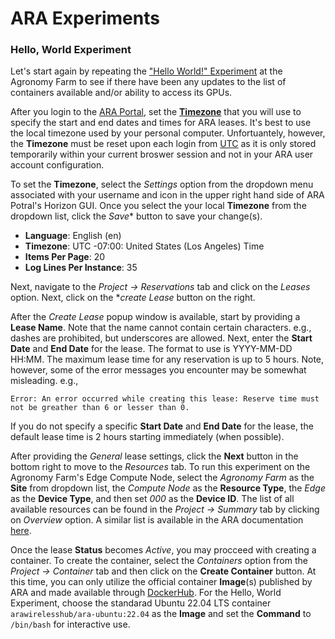 # ARA Experiments

### Hello, World Experiment

Let's start again by repeating the ["Hello World!" Experiment](https://arawireless.readthedocs.io/en/latest/ara_experiments/ara_hello_world.html#hello-world-experiment) at the Agronomy Farm to see if there have been any updates to the list of containers available and/or ability to access its GPUs. 

After you login to the [ARA Portal](https://portal.arawireless.org), set the [**Timezone**](https://arawireless.readthedocs.io/en/latest/getting_started/started_with_ara_portal.html#setting-the-user-time-zone) that you will use to specify the start and end dates and times for ARA leases. It's best to use the local timezone used by your personal computer. Unfortuantely, however, the **Timezone** must be reset upon each login from [UTC](https://en.wikipedia.org/wiki/Coordinated_Universal_Time) as it is only stored temporarily within your current broswer session and not in your ARA user account configuration. 

To set the **Timezone**, select the *Settings* option from the dropdown menu associated with your username and icon in the upper right hand side of ARA Potral's Horizon GUI. Once you select the your local **Timezone** from the dropdown list, click the *Save** button to save your change(s).

- **Language**: English (en)
- **Timezone**: UTC -07:00: United States (Los Angeles) Time
- **Items Per Page**: 20
- **Log Lines Per Instance**: 35

Next, navigate to the *Project -> Reservations* tab and click on the *Leases* option. Next, click on the **create Lease* button on the right. 

After the *Create Lease* popup window is available, start by providing a **Lease Name**. Note that the name cannot contain certain characters. e.g., dashes are prohibited, but underscores are allowed. Next, enter the **Start Date** and **End Date** for the lease. The format to use is YYYY-MM-DD HH:MM. The maximum lease time for any reservation is up to 5 hours. Note, however, some of the error messages you encounter may be somewhat misleading. e.g., 
```
Error: An error occurred while creating this lease: Reserve time must not be greather than 6 or lesser than 0.
```
If you do not specify a specific **Start Date** and **End Date** for the lease, the default lease time is 2 hours starting immediately (when possible). 

After providing the *General* lease settings, click the **Next** button in the bottom right to move to the *Resources* tab. To run this experiment on the Agronomy Farm's Edge Compute Node, select the *Agronomy Farm* as the **Site** from dropdown list, the *Compute Node* as the **Resource Type**, the *Edge* as the **Device Type**, and then set *000* as the **Device ID**. The list of all available resources can be found in the *Project -> Summary* tab by clicking on *Overview*  option. A similar list is available in the ARA documentation [here](https://arawireless.readthedocs.io/en/latest/ara_technical_manual/ara_resource_specification.html).

Once the lease **Status** becomes *Active*, you may procceed with creating a container. To create the container, select the *Containers* option from the *Project -> Container* tab and then click on the **Create Container** button. At this time, you can only utilize the official container **Image**(s)  published by ARA and made available through [DockerHub](https://hub.docker.com/u/arawirelesshub). For the Hello, World Experiment, choose the standarad Ubuntu 22.04 LTS container `arawirelesshub/ara-ubuntu:22.04` as the **Image** and set the **Command** to `/bin/bash` for interactive use. 
